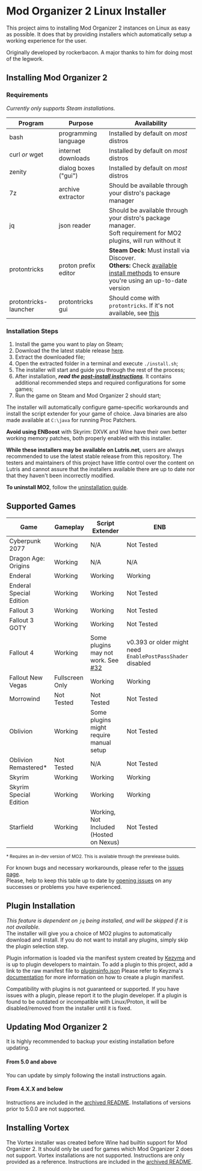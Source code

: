 # Mod Organizer 2 Linux Installer

This project aims to installing Mod Organizer 2 instances on Linux as easy as possible. It does that by providing installers which automatically setup a working experience for the user. 

Originally developed by rockerbacon. A major thanks to him for doing most of the legwork.

## Installing Mod Organizer 2

### Requirements

_Currently only supports Steam installations._

| Program | Purpose | Availability |
|---------|---------|--------------|
| bash    | programming language | Installed by default on *most* distros |
| curl _or_ wget | internet downloads | Installed by default on *most* distros |
| zenity | dialog boxes ("gui") | Installed by default on *most* distros |
| 7z | archive extractor | Should be available through your distro's package manager |
| jq | json reader | Should be available through your distro's package manager.</br>Soft requirement for MO2 plugins, will run without it |
| protontricks | proton prefix editor | **Steam Deck:** Must install via Discover.</br>**Others:** Check [available install methods](https://github.com/Matoking/protontricks#installation) to ensure you're using an up-to-date version |
| protontricks-launcher | protontricks gui | Should come with `protontricks`. If it's not available, see [this](https://github.com/Matoking/protontricks#desktop)

### Installation Steps
1. Install the game you want to play on Steam;
2. Download the the latest stable release [here](https://github.com/furglitch/modorganizer2-linux-installer/releases/latest).
3. Extract the downloaded file;
4. Open the extracted folder in a terminal and execute `./install.sh`;
5. The installer will start and guide you through the rest of the process;
6. After installation, ***read the [post-install instructions](post-install.md)***. It contains additional recommended steps and required configurations for some games;
7. Run the game on Steam and Mod Organizer 2 should start;

The installer will automatically configure game-specific workarounds and install the script extender for your game of choice. Java binaries are also made available at `C:\java` for running Proc Patchers.

**Avoid using ENBoost** with Skyrim: DXVK and Wine have their own better working memory patches, both properly enabled with this installer.

**While these installers may be available on Lutris.net**, users are always recommended to use the latest stable release from this repository. The testers and maintainers of this project have little control over the content on Lutris and cannot assure that the installers available there are up to date nor that they haven't been incorrectly modified.

**To uninstall MO2**, follow the [uninstallation guide](uninstall.md).

## Supported Games
| Game                   | Gameplay          | Script Extender                                                                | ENB                                |
|------------------------|-------------------|--------------------------------------------------------------------------------|------------------------------------|
| Cyberpunk 2077         | Working           | N/A                                                                            | Not Tested                         |
| Dragon Age: Origins    | Working           | N/A                                                                            | N/A                                |
| Enderal                | Working           | Working                                                                        | Working                            |
| Enderal Special Edition| Working           | Working                                                                        | Not Tested                         |
| Fallout 3              | Working           | Working                                                                        | Not Tested                         |
| Fallout 3 GOTY         | Working           | Working                                                                        | Not Tested                         |
| Fallout 4              | Working           | Some plugins may not work. See [#32](https://github.com/Furglitch/modorganizer2-linux-installer/issues/32) | v0.393 or older might need `EnablePostPassShader` disabled  |
| Fallout New Vegas      | Fullscreen Only   | Working                                                                        | Working                            |
| Morrowind              | Not Tested        | Not Tested                                                                     | Not Tested                         |
| Oblivion               | Working           | Some plugins might require manual setup                                        | Not Tested                         |
| Oblivion Remastered*   | Not Tested        | N/A                                                                            | Not Tested                         |
| Skyrim                 | Working           | Working                                                                        | Working                            |
| Skyrim Special Edition | Working           | Working                                                                        | Working                            |
| Starfield              | Working           | Working, Not Included (Hosted on Nexus)                                        | Not Tested                         |

<sub>* Requires an in-dev version of MO2. This is available through the prerelease builds.</sub>

For known bugs and necessary workarounds, please refer to the [issues page](https://github.com/furglitch/modorganizer2-linux-installer/issues?q=is:issue+label:bug).</br>
Please, help to keep this table up to date by [opening issues](https://github.com/furglitch/modorganizer2-linux-installer/issues/new/choose) on any successes or problems you have experienced.

## Plugin Installation
_This feature is dependent on `jq` being installed, and will be skipped if it is not available._<br/>
The installer will give you a choice of MO2 plugins to automatically download and install. If you do not want to install any plugins, simply skip the plugin selection step.

Plugin information is loaded via the manifest system created by [Kezyma](https://github.com/Kezyma) and is up to plugin developers to maintain. To add a plugin to this project, add a link to the raw manifest file to [pluginsinfo.json](./pluginsinfo.json) Please refer to Keyzma's [documentation](https://kezyma.github.io/?p=pluginfinder#new-col) for more information on how to create a plugin manifest.

Compatibility with plugins is not guaranteed or supported. If you have issues with a plugin, please report it to the plugin developer.
If a plugin is found to be outdated or incompatible with Linux/Proton, it will be disabled/removed from the installer until it is fixed.

## Updating Mod Organizer 2

It is highly recommended to backup your existing installation before updating.

#### From 5.0 and above
You can update by simply following the install instructions again.

#### From 4.X.X and below
Instructions are included in the [archived README](.github/OLD-README.md#from-4xx-and-below). Installations of versions prior to 5.0.0 are not supported.

## Installing Vortex
The Vortex installer was created before Wine had builtin support for Mod Organizer 2. It should only be used for games which Mod Organizer 2 does not support.
Vortex installations are not supported. Instructions are only provided as a reference.
Instructions are included in the [archived README](.github/OLD-README.md#installing-vortex).
